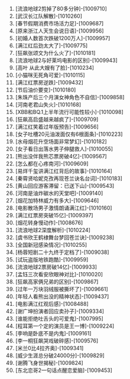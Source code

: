 
1. [流浪地球2剪掉了80多分钟]-[1009710]
1. [武汉长江队解散]-[1010260]
1. [春节假期消费市场活力足]-[1009687]
1. [原来浙江人天生会说日语]-[1009956]
1. [初婚人数首次跌破1200万人]-[1009957]
1. [满江红后劲太大了]-[1009775]
1. [狂飙张颂文为什么火了]-[1010181]
1. [流浪地球2与好莱坞电影的区别]-[1009943]
1. [高叶 从此大嫂有了脸]-[1010234]
1. [小猫咪无死角可爱]-[1010115]
1. [满江红票房逆跌]-[1009432]
1. [节后油价要变]-[1010180]
1. [朱珠产后三个月演女神角色不自信]-[1009858]
1. [河南老君山失火]-[1010168]
1. [XBB和BQ.1上半年流行可能性较小]-[1010098]
1. [狂飙高启盛越来越疯了]-[1009709]
1. [满江红笑着过年版预告]-[1009656]
1. [女子吐槽20元油泼面仅有6根面条]-[1010223]
1. [水母烟花升空场面非常梦幻]-[1010182]
1. [女子看日出落水男子伸腿救人]-[1010055]
1. [熊出没伴我熊芯票房破4亿]-[1009567]
1. [怎么都在心疼南河]-[1009609]
1. [易烊千玺讲满江红背后的故事]-[1010164]
1. [秦霄贤哈妮克孜再现苍兰诀名台词]-[1010183]
1. [黄山回应游客滞留：已送下山]-[1009543]
1. [河南是油炸碳水的天堂吧]-[1009140]
1. [烟花加特林威力有多大]-[1009646]
1. [电影散场男子激情朗诵满江红]-[1010160]
1. [满江红票房突破15亿]-[1009397]
1. [烟花转身慢动作]-[1008676]
1. [流浪地球2深度解析]-[1010224]
1. [虞书欣王鹤棣舞台梦回苍兰诀]-[1009238]
1. [全国新冠感染情况]-[1010255]
1. [杨蓉短剧二十九终于定档了]-[1009038]
1. [试玩盗版地铁跑酷]-[1009959]
1. [流浪地球2票房破14亿]-[1009933]
1. [孟钰三次看安欣眼神对比]-[1010020]
1. [狂飙高家俩兄弟的区别]-[1009867]
1. [过年一万块羽绒服被撕坏了]-[1009661]
1. [年轻人看熊出没的精神状态]-[1009437]
1. [电影满江红观后感]-[1008488]
1. [谢广坤扮演者回应卖孙子]-[1009334]
1. [谁能拒绝吐舌头的可爱鬼]-[1007995]
1. [程耳第一个定的演员是王一博]-[1009224]
1. [李响是卧底不是内鬼]-[1009161]
1. [李一桐狂飙哭戏破碎感]-[1009576]
1. [米兰0比4拉齐奥]-[1009341]
1. [威少生涯总分破24000分]-[1009829]
1. [谢腾飞身世揭秘]-[1009824]
1. [东北恋哥2一句话点醒恋爱脑]-[1009453]